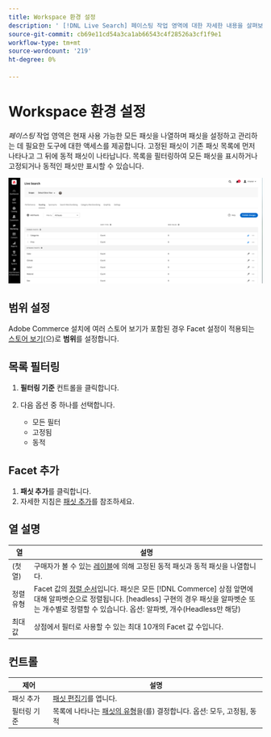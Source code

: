 ```yaml
---
title: Workspace 환경 설정
description: ' [!DNL Live Search] 페이스팅 작업 영역에 대한 자세한 내용을 살펴보십시오.'
source-git-commit: cb69e11cd54a3ca1ab66543c4f28526a3cf1f9e1
workflow-type: tm+mt
source-wordcount: '219'
ht-degree: 0%

---
```


# Workspace 환경 설정

*페이스팅* 작업 영역은 현재 사용 가능한 모든 패싯을 나열하며 패싯을 설정하고 관리하는 데 필요한 도구에 대한 액세스를 제공합니다. 고정된 패싯이 기존 패싯 목록에 먼저 나타나고 그 뒤에 동적 패싯이 나타납니다. 목록을 필터링하여 모든 패싯을 표시하거나 고정되거나 동적인 패싯만 표시할 수 있습니다.

![작업 공간 구성](assets/faceting-workspace.png)

## 범위 설정

Adobe Commerce 설치에 여러 스토어 보기가 포함된 경우 Facet 설정이 적용되는 [스토어 보기](https://experienceleague.adobe.com/docs/commerce-admin/start/setup/websites-stores-views.html?lang=ko#scope-settings)&#x200B;(으)로 **범위**&#x200B;를 설정합니다.

## 목록 필터링

1. **필터링 기준** 컨트롤을 클릭합니다.
1. 다음 옵션 중 하나를 선택합니다.

   * 모든 필터
   * 고정됨
   * 동적

## Facet 추가

1. **패싯 추가**&#x200B;를 클릭합니다.
1. 자세한 지침은 [패싯 추가](facets-add.md)를 참조하세요.

## 열 설명

| 열 | 설명 |
|--- |--- |
| (첫 열) | 구매자가 볼 수 있는 [레이블](facets-type.md)에 의해 고정된 동적 패싯과 동적 패싯을 나열합니다. |
| 정렬 유형 | Facet 값의 [정렬 순서](facets-type.md)입니다. 패싯은 모든 [!DNL Commerce] 상점 앞면에 대해 알파벳순으로 정렬됩니다. [headless] 구현의 경우 패싯을 알파벳순 또는 개수별로 정렬할 수 있습니다. 옵션: 알파벳, 개수(Headless만 해당) |
| 최대 값 | 상점에서 필터로 사용할 수 있는 최대 10개의 Facet 값 수입니다. |

## 컨트롤

| 제어 | 설명 |
|--- |--- |
| 패싯 추가 | [패싯 편집기](facets-add.md)를 엽니다. |
| 필터링 기준 | 목록에 나타나는 [패싯의 유형](facets-type.md)을(를) 결정합니다. 옵션: 모두, 고정됨, 동적 |
